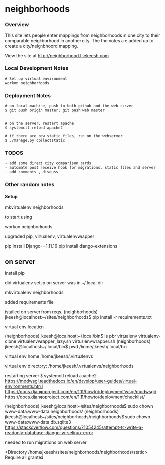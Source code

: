 # neighborhoods

### Overview

This site lets people enter mappings from neighborhoods in one city to their comparable neighborhood in another city. The the votes are added up to create a city/neighbhoord mapping. 

View the site at http://neighborhood.thekeesh.com


### Local Development Notes


    # Set up virtual environment
    workon neighborhoods


### Deployment Notes

    # on local machine, push to both github and the web server
    $ git push origin master; git push web master


    # on the server, restart apache
    $ systemctl reload apache2

    # if there are new static files, run on the webserver
    $ ./manage.py collectstatic



### TODOS


    - add some direct city comparison cards
    - automate post receive hook for migrations, static files and server
    - add comments , disquss



### Other random notes

#### Setup

mkvirtualenv neighborhoods

to start using

workon neighborhoods


upgraded pip, virtualenv, virtualenvwrapper


pip install Django==1.11.16
pip install django-extensions

## on server

install pip 

did virtualenv setup on server
was in ~/.local dir

mkvirtualenv neighborhoods

added requirements file 

istalled on server from reqs.
(neighborhoods) jkeesh@localhost:~/sites/neighborhoods$ pip install -r requirements.txt 

virtual env location

(neighborhoods) jkeesh@localhost:~/.local/bin$ ls
pbr  virtualenv  virtualenv-clone  virtualenvwrapper_lazy.sh  virtualenvwrapper.sh
(neighborhoods) jkeesh@localhost:~/.local/bin$ pwd
/home/jkeesh/.local/bin

virtual env home /home/jkeesh/.virtualenvs

virtual env directory: /home/jkeesh/.virtualenvs/neighborhoods

restarting server
$ systemctl reload apache2
https://modwsgi.readthedocs.io/en/develop/user-guides/virtual-environments.html
https://docs.djangoproject.com/en/1.11/howto/deployment/wsgi/modwsgi/
https://docs.djangoproject.com/en/1.11/howto/deployment/checklist/

(neighborhoods) jkeesh@localhost:~/sites/neighborhoods$ sudo chown www-data:www-data neighborhoods/
(neighborhoods) jkeesh@localhost:~/sites/neighborhoods/neighborhoods$ sudo chown www-data:www-data db.sqlite3 
https://stackoverflow.com/questions/21054245/attempt-to-write-a-readonly-database-django-w-selinux-error

needed to run migrations on web server


<Directory /home/jkeesh/sites/neighborhoods/neighborhoods/static>
Require all granted
</Directory>




